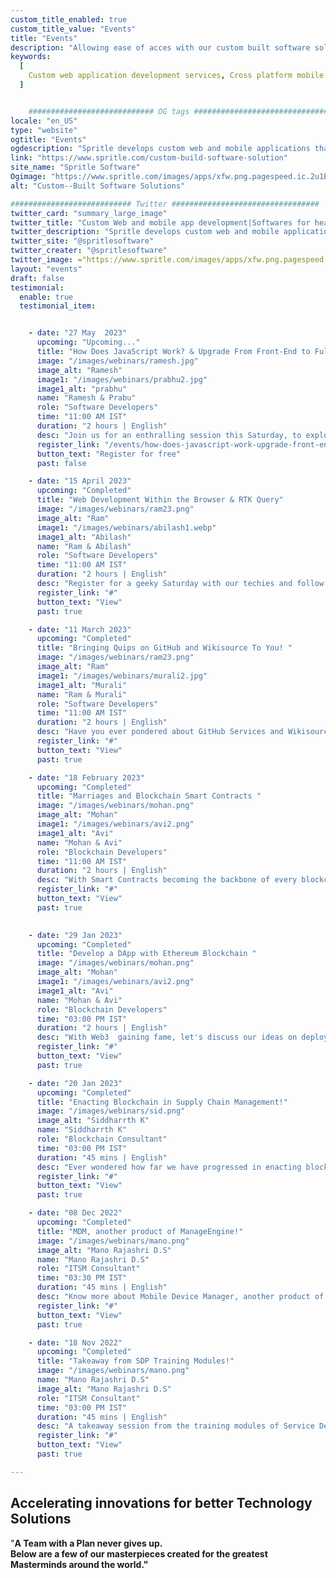 ```yaml
---
custom_title_enabled: true
custom_title_value: "Events"
title: "Events"
description: "Allowing ease of acces with our custom built software solutions for heathcare while allowing web and cross platform application development."
keywords:
  [
    Custom web application development services, Cross platform mobile application development,Digital Healthcare Solutions, Software for healthcare
  ]


    ############################ OG tags #################################
locale: "en_US"
type: "website"
ogtitle: "Events"
ogdescription: "Spritle develops custom web and mobile applications that fit your brand and deliver cost-effective, high-quality patient care with cutting-edge healthcare solutions."
link: "https://www.spritle.com/custom-build-software-solution"
site_name: "Spritle Software"
Ogimage: "https://www.spritle.com/images/apps/xfw.png.pagespeed.ic.2u1BXZaPGU.webp" 
alt: "Custom--Built Software Solutions"

########################### Twitter #################################
twitter_card: "summary_large_image"
twitter_title: "Custom Web and mobile app development|Softwares for healthcare" 
twitter_description: "Spritle develops custom web and mobile applications that fit your brand and deliver cost-effective, high-quality patient care with cutting-edge healthcare solutions." 
twitter_site: "@spritlesoftware"
twitter_creater: "@spritlesoftware"
twitter_image: ="https://www.spritle.com/images/apps/xfw.png.pagespeed.ic.2u1BXZaPGU.webp" 
layout: "events"
draft: false
testimonial:
  enable: true
  testimonial_item:


    - date: "27 May  2023"
      upcoming: "Upcoming..."
      title: "How Does JavaScript Work? & Upgrade From Front-End to Fullstack"
      image: "/images/webinars/ramesh.jpg"
      image_alt: "Ramesh"
      image1: "/images/webinars/prabhu2.jpg"
      image1_alt: "prabhu"
      name: "Ramesh & Prabu"
      role: "Software Developers"
      time: "11:00 AM IST"
      duration: "2 hours | English"
      desc: "Join us for an enthralling session this Saturday, to explore the world of JavaScript and Front-End development! Register today!"
      register_link: "/events/how-does-javascript-work-upgrade-front-end-development-to-fullstack"
      button_text: "Register for free"
      past: false

    - date: "15 April 2023"
      upcoming: "Completed"
      title: "Web Development Within the Browser & RTK Query"
      image: "/images/webinars/ram23.png"
      image_alt: "Ram"
      image1: "/images/webinars/abilash1.webp"
      image1_alt: "Abilash"
      name: "Ram & Abilash"
      role: "Software Developers"
      time: "11:00 AM IST"
      duration: "2 hours | English"
      desc: "Register for a geeky Saturday with our techies and follow an adventurous quest into  Web Development within the Browser and Redux Toolkit Query! "
      register_link: "#"
      button_text: "View"
      past: true

    - date: "11 March 2023"
      upcoming: "Completed"
      title: "Bringing Quips on GitHub and Wikisource To You! "
      image: "/images/webinars/ram23.png"
      image_alt: "Ram"
      image1: "/images/webinars/murali2.jpg"
      image1_alt: "Murali"
      name: "Ram & Murali"
      role: "Software Developers"
      time: "11:00 AM IST"
      duration: "2 hours | English"
      desc: "Have you ever pondered about GitHub Services and Wikisource? Let's gather together and share our thoughts on this on Saturday."
      register_link: "#"
      button_text: "View"
      past: true

    - date: "18 February 2023"
      upcoming: "Completed"
      title: "Marriages and Blockchain Smart Contracts "
      image: "/images/webinars/mohan.png"
      image_alt: "Mohan"
      image1: "/images/webinars/avi2.png"
      image1_alt: "Avi"
      name: "Mohan & Avi"
      role: "Blockchain Developers"
      time: "11:00 AM IST"
      duration: "2 hours | English"
      desc: "With Smart Contracts becoming the backbone of every blockchain-based application, let's gather to discuss it in detail in this Saturday's event."
      register_link: "#"
      button_text: "View"
      past: true
      

    - date: "29 Jan 2023"
      upcoming: "Completed"
      title: "Develop a DApp with Ethereum Blockchain "
      image: "/images/webinars/mohan.png"
      image_alt: "Mohan"
      image1: "/images/webinars/avi2.png"
      image1_alt: "Avi"
      name: "Mohan & Avi"
      role: "Blockchain Developers"
      time: "03:00 PM IST"
      duration: "2 hours | English"
      desc: "With Web3  gaining fame, let's discuss our ideas on deploying DApps using blockchain technology in this Sunday's event."
      register_link: "#"
      button_text: "View"
      past: true

    - date: "20 Jan 2023"
      upcoming: "Completed"
      title: "Enacting Blockchain in Supply Chain Management!"
      image: "/images/webinars/sid.png"
      image_alt: "Siddharrth K"
      name: "Siddharrth K"
      role: "Blockchain Consultant"
      time: "03:00 PM IST"
      duration: "45 mins | English"
      desc: "Ever wondered how far we have progressed in enacting blockchain in the supply chain? Let's convene and discuss this in this session!"
      register_link: "#"
      button_text: "View"
      past: true

    - date: "08 Dec 2022"
      upcoming: "Completed"
      title: "MDM, another product of ManageEngine!"
      image: "/images/webinars/mano.png"
      image_alt: "Mano Rajashri D.S"
      name: "Mano Rajashri D.S"
      role: "ITSM Consultant"
      time: "03:30 PM IST"
      duration: "45 mins | English"
      desc: "Know more about Mobile Device Manager, another product of ManageEngine. A product that has incredible features ensuring corporate ..."
      register_link: "#"
      button_text: "View"
      past: true

    - date: "18 Nov 2022"
      upcoming: "Completed"
      title: "Takeaway from SDP Training Modules!"
      image: "/images/webinars/mano.png"
      name: "Mano Rajashri D.S"
      image_alt: "Mano Rajashri D.S"
      role: "ITSM Consultant"
      time: "03:00 PM IST"
      duration: "45 mins | English"
      desc: "A takeaway session from the training modules of Service Desk Plus, a product of ManageEngine. The session tells about the features and components of SDP in brief."
      register_link: "#"
      button_text: "View"
      past: true

---
```


## Accelerating innovations for better **Technology Solutions**

"<b>A Team with a Plan never gives up<b>. <br>Below are a few of our masterpieces created for the greatest Masterminds around the world."